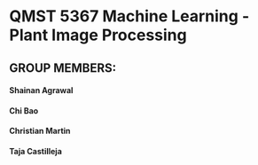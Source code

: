 # QMST 5367 Machine Learning - Plant Image Processing

## GROUP MEMBERS:
#### Shainan Agrawal
#### Chi Bao
#### Christian Martin
#### Taja Castilleja
